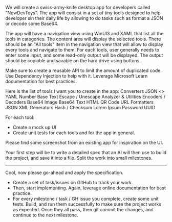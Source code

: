 We will create a swiss-army-knife desktop app for developers called "NewDevToys". The app will consist in a set of tiny tools designed to help developer sin their daily life by allowing to do tasks such as format a JSON or decode some Base64.

The app will have a navigation view using WinUI3 and XAML that list all the tools in categories. The content area will display the selected tools. There should be an "All tools" item in the navigation view that will allow to display every tools and navigate to them. For each tools, user generally needs to enter some input, and some read-only output will be displayed. The output should be copiable and savable on the hard drive using buttons.

Make sure to create a reusable API to limit the amount of duplicated code. Use Dependency Injection to help with it. Leverage Microsoft Learn documentation for best practices.

Here is the list of tools I want you to create in the app:
Converters
 JSON <> YAML
 Number Base
Text
 Escape / Unescape
 Analyzer & Utilities
Encoders / Decoders
 Base64 Image
 Base64 Text
 HTML
 QR Code
 URL
Formatters
 JSON
 XML
Generators
 Hash / Checksum
 Lorem Ipsum
 Password
 UUID

For each tool:
- Create a mock up UI
- Create unit tests for each tools and for the app in general.

Please find some screenshot from an existing app for inspiration on the UI.

Your first step will be to write a detailed spec that an AI will then use to build the project, and save it into a file. Split the work into small milestones.

-------------------------
Cool, now please go-ahead and apply the specification.
- Create a set of task/issues on GitHub to track your work.
- Then, start implementing. Again, leverage online documentation for best practice.
- For every milestone / task / GH issue you complete, create some unit tests. Build, and run them successfully to make sure the project works as expected. Once they all pass, then git commit the changes, and continue to the next milestone.